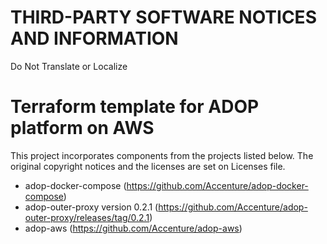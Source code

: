 # THIRD-PARTY SOFTWARE NOTICES AND INFORMATION
Do Not Translate or Localize

# Terraform template for ADOP platform on AWS
This project incorporates components from the projects listed below. The original copyright notices and the licenses are set on Licenses file.

- adop-docker-compose (https://github.com/Accenture/adop-docker-compose)
- adop-outer-proxy version 0.2.1 (https://github.com/Accenture/adop-outer-proxy/releases/tag/0.2.1)
- adop-aws (https://github.com/Accenture/adop-aws)
